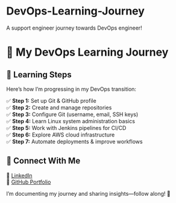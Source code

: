 # DevOps-Learning-Journey
A support engineer journey towards DevOps engineer!

# 🚀 My DevOps Learning Journey  

## 📖 Learning Steps  
Here’s how I’m progressing in my DevOps transition:  

✅ **Step 1:** Set up Git & GitHub profile  
✅ **Step 2:** Create and manage repositories  
✅ **Step 3:** Configure Git (username, email, SSH keys)  
✅ **Step 4:** Learn Linux system administration basics  
✅ **Step 5:** Work with Jenkins pipelines for CI/CD  
✅ **Step 6:** Explore AWS cloud infrastructure  
✅ **Step 7:** Automate deployments & improve workflows  

## 🔗 Connect With Me  
📌 [LinkedIn](www.linkedin.com/in/rakshith-raj-urs)  
📌 [GitHub Portfolio](https://github.com/Tessolony/DevOps-Learning-Journey.git)  

I’m documenting my journey and sharing insights—follow along! 🚀  
